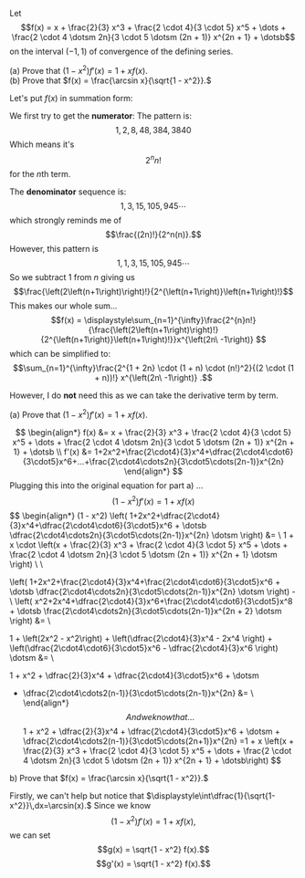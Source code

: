 Let  
$$f(x) = x + \frac{2}{3} x^3 + \frac{2 \cdot 4}{3 \cdot 5} x^5 + \dots + \frac{2 \cdot 4 \dotsm 2n}{3 \cdot 5 \dotsm (2n + 1)} x^{2n + 1} + \dotsb$$ on the interval $(-1,1)$ of convergence of the defining series.  
  
(a) Prove that $(1 - x^2) f'(x) = 1 + xf(x).$  
(b) Prove that $f(x) = \frac{\arcsin x}{\sqrt{1 - x^2}}.$


Let's put $f(x)$ in summation form:

We first try to get the **numerator**:
The pattern is: $$1, 2, 8, 48, 384, 3840$$Which means it's $$2^{n}n!$$ for the $n$th term.

The **denominator** sequence is:
$$
1, 3, 15, 105, 945 \cdots
$$
which strongly reminds me of $$\frac{(2n)!}{2^n(n)}.$$However, this pattern is
$$1, 1, 3, 15, 105, 945 \cdots$$
So we subtract $1$ from $n$ giving us
$$\frac{\left(2\left(n+1\right)\right)!}{2^{\left(n+1\right)}\left(n+1\right)!}$$
This makes our whole sum...
$$f(x) = \displaystyle\sum_{n=1}^{\infty}\frac{2^{n}n!}{\frac{\left(2\left(n+1\right)\right)!}{2^{\left(n+1\right)}\left(n+1\right)!}}x^{\left(2n\ -1\right)} $$which can be simplified to:
$$\sum_{n=1}^{\infty}\frac{2^{1 + 2n} \cdot (1 + n) \cdot (n!)^2}{(2 \cdot (1 + n))!} x^{\left(2n\ -1\right)}
.$$

However, I do **not** need this as we can take the derivative term by term.

(a) Prove that $(1 - x^2) f'(x) = 1 + xf(x).$  

$$
\begin{align*}
f(x) &= x + \frac{2}{3} x^3 + \frac{2 \cdot 4}{3 \cdot 5} x^5 + \dots + \frac{2 \cdot 4 \dotsm 2n}{3 \cdot 5 \dotsm (2n + 1)} x^{2n + 1} + \dotsb \\
f'(x) &= 1+2x^2+\frac{2\cdot4}{3}x^4+\dfrac{2\cdot4\cdot6}{3\cdot5}x^6+...+\frac{2\cdot4\cdots2n}{3\cdot5\cdots(2n-1)}x^{2n}
\end{align*}
$$
Plugging this into the original equation for part a) ...
$$(1 - x^2) f'(x) = 1 + xf(x)$$
$$
\begin{align*}
(1 - x^2) \left( 1+2x^2+\dfrac{2\cdot4}{3}x^4+\dfrac{2\cdot4\cdot6}{3\cdot5}x^6 + \dotsb \dfrac{2\cdot4\cdots2n}{3\cdot5\cdots(2n-1)}x^{2n} \dotsm \right) 
&= \\ 1 + x \cdot 
\left(x + \frac{2}{3} x^3 + \frac{2 \cdot 4}{3 \cdot 5} x^5 + \dots + \frac{2 \cdot 4 \dotsm 2n}{3 \cdot 5 \dotsm (2n + 1)} x^{2n + 1} \dotsm \right) \\ \\

\left( 1+2x^2+\frac{2\cdot4}{3}x^4+\frac{2\cdot4\cdot6}{3\cdot5}x^6 + \dotsb \dfrac{2\cdot4\cdots2n}{3\cdot5\cdots(2n-1)}x^{2n} \dotsm \right) - \\ 
\left( x^2+2x^4+\dfrac{2\cdot4}{3}x^6+\frac{2\cdot4\cdot6}{3\cdot5}x^8 + \dotsb \frac{2\cdot4\cdots2n}{3\cdot5\cdots(2n-1)}x^{2n + 2} \dotsm \right) &= \\

1 + \left(2x^2 - x^2\right) + \left(\dfrac{2\cdot4}{3}x^4 - 2x^4 \right) + \left(\dfrac{2\cdot4\cdot6}{3\cdot5}x^6 - \dfrac{2\cdot4}{3}x^6 \right) \dotsm &= \\

1 + x^2 + \dfrac{2}{3}x^4 + \dfrac{2\cdot4}{3\cdot5}x^6 + \dotsm 
+ \dfrac{2\cdot4\cdots2(n-1)}{3\cdot5\cdots(2n-1)}x^{2n}
&= \\
\end{align*}
$$
And we know that...
$$1 + x^2 + \dfrac{2}{3}x^4 + \dfrac{2\cdot4}{3\cdot5}x^6 + \dotsm + \dfrac{2\cdot4\cdots2(n-1)}{3\cdot5\cdots(2n+1)}x^{2n} =1 + x \left(x + \frac{2}{3} x^3 + \frac{2 \cdot 4}{3 \cdot 5} x^5 + \dots + \frac{2 \cdot 4 \dotsm 2n}{3 \cdot 5 \dotsm (2n + 1)} x^{2n + 1} + \dotsb\right) $$

b) Prove that $f(x) = \frac{\arcsin x}{\sqrt{1 - x^2}}.$

Firstly, we can't help but notice that $\displaystyle\int\dfrac{1}{\sqrt{1-x^2}}\,dx=\arcsin(x).$ 
Since we know
$$(1 - x^2) f'(x) = 1 + xf(x),$$
we can set
$$g(x) = \sqrt{1 - x^2} f(x).$$
$$g'(x) = \sqrt{1 - x^2} f(x).$$